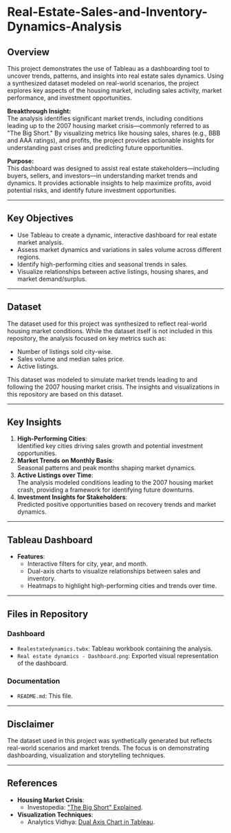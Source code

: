 # Real-Estate-Sales-and-Inventory-Dynamics-Analysis 

## Overview  
This project demonstrates the use of Tableau as a dashboarding tool to uncover trends, patterns, and insights into real estate sales dynamics. Using a synthesized dataset modeled on real-world scenarios, the project explores key aspects of the housing market, including sales activity, market performance, and investment opportunities.   

**Breakthrough Insight:**  
The analysis identifies significant market trends, including conditions leading up to the 2007 housing market crisis—commonly referred to as "The Big Short." By visualizing metrics like housing sales, shares (e.g., BBB and AAA ratings), and profits, the project provides actionable insights for understanding past crises and predicting future opportunities. 

**Purpose:**  
This dashboard was designed to assist real estate stakeholders—including buyers, sellers, and investors—in understanding market trends and dynamics. It provides actionable insights to help maximize profits, avoid potential risks, and identify future investment opportunities.

---

## Key Objectives  
- Use Tableau to create a dynamic, interactive dashboard for real estate market analysis.  
- Assess market dynamics and variations in sales volume across different regions.  
- Identify high-performing cities and seasonal trends in sales.  
- Visualize relationships between active listings, housing shares, and market demand/surplus.

---

## Dataset  
The dataset used for this project was synthesized to reflect real-world housing market conditions. While the dataset itself is not included in this repository, the analysis focused on key metrics such as:  
- Number of listings sold city-wise.  
- Sales volume and median sales price.  
- Active listings.  

This dataset was modeled to simulate market trends leading to and following the 2007 housing market crisis. The insights and visualizations in this repository are based on this dataset.

---

## Key Insights  
1. **High-Performing Cities**:  
   Identified key cities driving sales growth and potential investment opportunities.  
2. **Market Trends on Monthly Basis**:  
   Seasonal patterns and peak months shaping market dynamics.  
3. **Active Listings over Time**:  
   The analysis modeled conditions leading to the 2007 housing market crash, providing a framework for identifying future downturns.  
4. **Investment Insights for Stakeholders**:  
   Predicted positive opportunities based on recovery trends and market dynamics.  

---

## Tableau Dashboard  
- **Features**:  
  - Interactive filters for city, year, and month.  
  - Dual-axis charts to visualize relationships between sales and inventory.  
  - Heatmaps to highlight high-performing cities and trends over time.

---

## Files in Repository  
### Dashboard  
- `Realestatedynamics.twbx`: Tableau workbook containing the analysis.  
- `Real estate dynamics - Dashboard.png`: Exported visual representation of the dashboard.  

### Documentation  
- `README.md`: This file.  

---

## Disclaimer  
The dataset used in this project was synthetically generated but reflects real-world scenarios and market trends. The focus is on demonstrating dashboarding, visualization and storytelling techniques.

---

## References  
- **Housing Market Crisis**:  
  - Investopedia: ["The Big Short" Explained](https://www.investopedia.com/articles/investing/020115/big-short-explained.asp).  
- **Visualization Techniques**:  
  - Analytics Vidhya: [Dual Axis Chart in Tableau](https://www.analyticsvidhya.com/blog/2021/03/create-dual-axis-charts-in-tableau/).  
